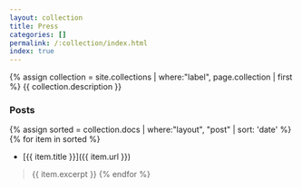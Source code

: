 ```yaml
---
layout: collection
title: Press
categories: []
permalink: /:collection/index.html
index: true
---
```

{% assign collection = site.collections | where:"label", page.collection | first %}
{{ collection.description }}

### Posts
{% assign sorted = collection.docs | where:"layout", "post" | sort: 'date' %}
{% for item in sorted %}
* [{{ item.title }}]({{ item.url }})
> {{ item.excerpt }}
{% endfor %}